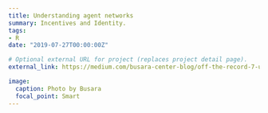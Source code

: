 ```yaml
---
title: Understanding agent networks
summary: Incentives and Identity.
tags:
- R
date: "2019-07-27T00:00:00Z"

# Optional external URL for project (replaces project detail page).
external_link: https://medium.com/busara-center-blog/off-the-record-7-understanding-agent-networks-cc8dab85b711

image:
  caption: Photo by Busara
  focal_point: Smart
---
```

